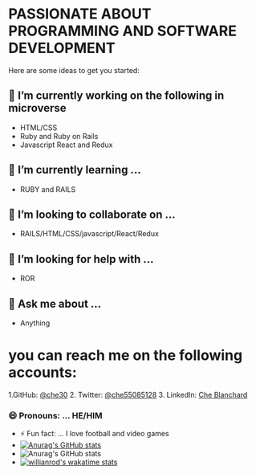 
# PASSIONATE ABOUT PROGRAMMING AND SOFTWARE DEVELOPMENT


Here are some ideas to get you started:

## 🔭 I’m currently working on the following in microverse
* HTML/CSS
* Ruby and Ruby on Rails
* Javascript React and Redux
## 🌱 I’m currently learning ...
- RUBY and RAILS
## 👯 I’m looking to collaborate on ...
- RAILS/HTML/CSS/javascript/React/Redux
## 🤔 I’m looking for help with ... 
- ROR
## 💬 Ask me about ...  
- Anything
# you can reach me on the following accounts:
1.GitHub: [@che30](https://github.com/che30)
2. Twitter: [@che55085128](https://twitter.com/che55085128 )
3. LinkedIn: [Che Blanchard](https://www.linkedin.com/in/che-nsoh-9455271b0/)


### 😄 Pronouns: ... HE/HIM
- ⚡ Fun fact: ...  I love football and video games
- [![Anurag's GitHub stats](https://github-readme-stats.vercel.app/api?username=che30)](https://github.com/anuraghazra/github-readme-stats)
- ![Anurag's GitHub stats](https://github-readme-stats.vercel.app/api?username=che30&count_private=true)
- [![willianrod's wakatime stats](https://github-readme-stats.vercel.app/api/wakatime?username=tse)](https://github.com/anuraghazra/github-readme-stats)
